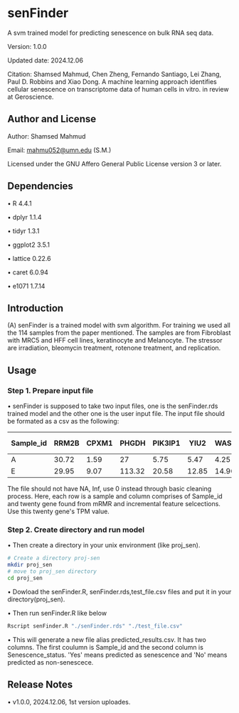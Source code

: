 # senFinder
A svm trained model for predicting senescence on bulk RNA seq data.

Version: 1.0.0

Updated date: 2024.12.06

Citation: Shamsed Mahmud, Chen Zheng, Fernando Santiago, Lei Zhang, Paul D. Robbins and Xiao Dong. A machine learning approach identifies cellular senescence on transcriptome data of human cells in vitro. in review at Geroscience.

#####
## Author and License

Author: Shamsed Mahmud

Email: mahmu052@umn.edu (S.M.)

Licensed under the GNU Affero General Public License version 3 or later.

#####
## Dependencies
• R 4.4.1

• dplyr 1.1.4

• tidyr 1.3.1

• ggplot2 3.5.1

• lattice 0.22.6

• caret 6.0.94

• e1071 1.7.14



#####
## Introduction

(A) senFinder is a trained model with svm algorithm. For training we used all the 114 samples from the paper mentioned. The samples are from Fibroblast with MRC5 and HFF cell lines, keratinocyte and Melanocyte. The stressor are irradiation, bleomycin treatment, rotenone treatment, and replication.  

#####
## Usage

### Step 1. Prepare input file

• senFinder is supposed to take two input files, one is the senFinder.rds trained model and the other one is the user input file. The input file should be formated as a csv as the following:

| Sample_id | RRM2B | CPXM1 | PHGDH | PIK3IP1 | YIU2 | WASF1 | MRPS9 | TCF12 | DNAI3 | CAMK2N2 | NSD1 | MRPL11 | F8 | RPL10A | ISY1 | LUCAT1 | PURPL | CAPN10_DT Lnc_PLOD2_2 | LINC00663 |
|-----------|-------|-------|-------|---------|------|-------|-------|-------|-------|---------|------|--------|----|--------|------|--------|-------|----------------------|-----------|
| A         | 30.72 | 1.59  | 27    | 5.75    | 5.47 | 4.25  | 10.24 | 44.57 | 4.69  | 0.06    | 14.85 | 22.76  | 2.21 | 802.64 | 17.77 | 1.35   | 3.4   | 0.65                 | 0.51      |
| E         | 29.95 | 9.07  | 113.32| 20.58   | 12.85| 14.96 | 26.69 | 64.89 | 1     | 0.26    | 13.83 | 57.81  | 1.67| 1323.08| 34.63 | 0.87   | 0.66  | 0.24                 | 0.24      |


The file should not have NA, Inf, use 0 instead through basic cleaning process. Here, each row is a sample and column comprises of  Sample_id and twenty  gene found from mRMR and incremental feature selcections. Use this twenty gene's TPM value.

### Step 2. Create directory and run model 
• Then create a directory in your unix environment (like proj_sen).
```Bash
# Create a directory proj-sen
mkdir proj_sen 
# move to proj_sen directory
cd proj_sen
```
• Dowload the senFinder.R, senFinder.rds,test_file.csv files and put it in your directory(proj_sen).

• Then run senFinder.R like below
```Bash
Rscript senFinder.R "./senFinder.rds" "./test_file.csv"
```
• This will generate a new file alias predicted_results.csv. It has two columns. The first coulumn is Sample_id and the second column is Senescence_status. 'Yes' means predicted as senescence and 'No' means predicted as non-senescece.

#####
## Release Notes

• v1.0.0, 2024.12.06, 1st version uploades.






